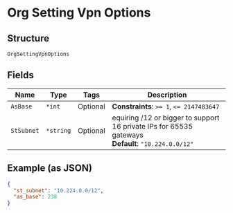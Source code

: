 
# Org Setting Vpn Options

## Structure

`OrgSettingVpnOptions`

## Fields

| Name | Type | Tags | Description |
|  --- | --- | --- | --- |
| `AsBase` | `*int` | Optional | **Constraints**: `>= 1`, `<= 2147483647` |
| `StSubnet` | `*string` | Optional | equiring /12 or bigger to support 16 private IPs for 65535 gateways<br>**Default**: `"10.224.0.0/12"` |

## Example (as JSON)

```json
{
  "st_subnet": "10.224.0.0/12",
  "as_base": 238
}
```

